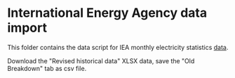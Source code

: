 # International Energy Agency data import

This folder contains the data script for IEA monthly electricity statistics [data](https://www.iea.org/data-and-statistics/data-product/monthly-electricity-statistics#).

Download the "Revised historical data" XLSX data, save the "Old Breakdown" tab
as csv file.
